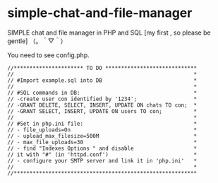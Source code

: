# simple-chat-and-file-manager
SIMPLE chat and file manager in PHP and SQL  [my first , so please be gentle] （。＾▽＾）


You need to see config.php.

    //********************** TO DO *****************************
    //                                                         *
    // #Import example.sql into DB                             *
    //                                                         *
    // #SQL commands in DB:                                    *
    // -create user con identified by '1234';                  *
    // -GRANT DELETE, SELECT, INSERT, UPDATE ON chats TO con;  *
    // -GRANT SELECT, INSERT, UPDATE ON users TO con;          *
    //                                                         *
    // #Set in php.ini file:                                   *
    // - file_uploads=On                                       *
    // - upload_max_filesize=500M                              *
    // - max_file_uploads=30                                   *
    // - find "Indexes Options " and disable                   *
    // it with "#" (in 'httpd.conf')                           *
    // - configure your SMTP server and link it in 'php.ini'   *
    //                                                         *
    //**********************************************************
